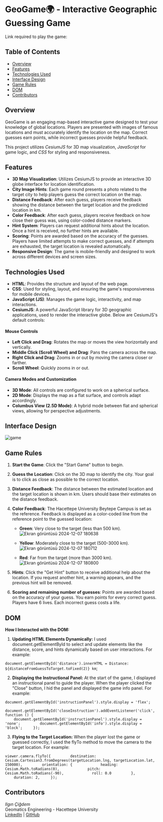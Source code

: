 # GeoGame🌍 - Interactive Geographic Guessing Game
Link required to play the game:
## Table of Contents

- [Overview](#overview)
- [Features](#features)
- [Technologies Used](#technologies-used)
- [Interface Design](#interface-design)
- [Game Rules](#game-rules)
- [DOM](#dom)
- [Contributors](#contributors)


## Overview

GeoGame is an engaging map-based interactive game designed to test your knowledge of global locations. Players are presented with images of famous locations and must accurately identify the location on the map. Correct guesses earn points, while incorrect guesses provide helpful feedback.

This project utilizes *CesiumJS* for 3D map visualization, *JavaScript* for game logic, and *CSS* for styling and responsiveness.

## Features

- **3D Map Visualization**: Utilizes CesiumJS to provide an interactive 3D globe interface for location identification.
- **City Image Hints**: Each game round presents a photo related to the target city to help players guess the correct location on the map.
- **Distance Feedback**: After each guess, players receive feedback showing the distance between the target location and the predicted location in km.
- **Color Feedback**: After each guess, players receive feedback on how close their guess was, using color-coded distance markers.
- **Hint System**: Players can request additional hints about the location. Once a hint is received, no further hints are available.
- **Scoring**: Points are awarded based on the accuracy of the guesses. Players have limited attempts to make correct guesses, and if attempts are exhausted, the target location is revealed automatically.
- **Responsive Design**: The game is mobile-friendly and designed to work across different devices and screen sizes.

## Technologies Used

- **HTML**: Provides the structure and layout of the web page.
- **CSS**: Used for styling, layout, and ensuring the game's responsiveness for mobile devices.
- **JavaScript (JS)**: Manages the game logic, interactivity, and map interactions.
- **CesiumJS**: A powerful JavaScript library for 3D geographic applications, used to render the interactive globe. Below are CesiumJS's default controls:

#### Mouse Controls

- **Left Click and Drag**: Rotates the map or moves the view horizontally and vertically.
- **Middle Click (Scroll Wheel) and Drag**: Pans the camera across the map.
- **Right Click and Drag**: Zooms in or out by moving the camera closer or farther.
- **Scroll Wheel**: Quickly zooms in or out.

#### Camera Modes and Customization

- **3D Mode**: All controls are configured to work on a spherical surface.
- **2D Mode**: Displays the map as a flat surface, and controls adapt accordingly.
- **Columbus View (2.5D Mode)**: A hybrid mode between flat and spherical views, allowing for perspective adjustments.

## Interface Design
![game](https://github.com/user-attachments/assets/7c2e1fc6-659f-48e5-85d4-e8235b427a64)

## Game Rules

1. **Start the Game**: Click the "Start Game" button to begin.
2. **Guess the Location**: Click on the 3D map to identify the city. Your goal is to click as close as possible to the correct location.
3. **Distance Feedback**: The distance between the estimated location and the target location is shown in km. Users should base their estimates on the distance feedback.
4. **Color Feedback**: The Hacettepe University Beytepe Campus is set as the reference. Feedback is displayed as a color-coded line from the reference point to the guessed location:
   - **Green**: Very close to the target (less than 500 km). ![Ekran görüntüsü 2024-12-07 180638](https://github.com/user-attachments/assets/ea4cef6f-7ba3-4794-9aff-ae032c7ed186)


   - **Yellow**: Moderately close to the target (500-3000 km). ![Ekran görüntüsü 2024-12-07 180712](https://github.com/user-attachments/assets/063be832-874f-468f-89db-28b8e0fcd675)


   - **Red**: Far from the target (more than 3000 km). ![Ekran görüntüsü 2024-12-07 180800](https://github.com/user-attachments/assets/8b481ca1-18fa-4eb1-a3bd-862ee6c011a4)



   

5. **Hints**: Click the "Get Hint" button to receive additional help about the location. If you request another hint, a warning appears, and the previous hint will be removed.
6. **Scoring and remaining number of guesses**: Points are awarded based on the accuracy of your guess. You earn points for every correct guess. Players have 6 lives. Each incorrect guess costs a life.


## DOM

**How I Interacted with the DOM:**

1. **Updating HTML Elements Dynamically:**
I used document.getElementById to select and update elements like the distance, score, and hints dynamically based on user interactions. For example:

`document.getElementById('distance').innerHTML = Distance: ${distanceFromGuessToTarget.toFixed(2)} km`;  

2. **Displaying the Instructional Panel:**
At the start of the game, I displayed an instructional panel to guide the player. When the player clicked the "Close" button, I hid the panel and displayed the game info panel. For example:

`document.getElementById('instructionPanel').style.display = 'flex';`

`document.getElementById('closeInstruction').addEventListener('click', function () {         document.getElementById('instructionPanel').style.display = 'none';         document.getElementById('info').style.display = 'block';     });`  

 3. **Flying to the Target Location:**
When the player lost the game or guessed correctly, I used the flyTo method to move the camera to the target location. For example:

`viewer.camera.flyTo({         destination: Cesium.Cartesian3.fromDegrees(targetLocation.lng, targetLocation.lat, 150000),         orientation: {             heading: Cesium.Math.toRadians(0),             pitch: Cesium.Math.toRadians(-90),             roll: 0.0         },         duration: 2,     });`

## Contributors

*Ilgın Çiğdem*  
Geomatics Engineering - Hacettepe University  
[LinkedIn](https://www.linkedin.com/in/ilgincigdem) | [GitHub](https://github.com/ilgincigdem)


